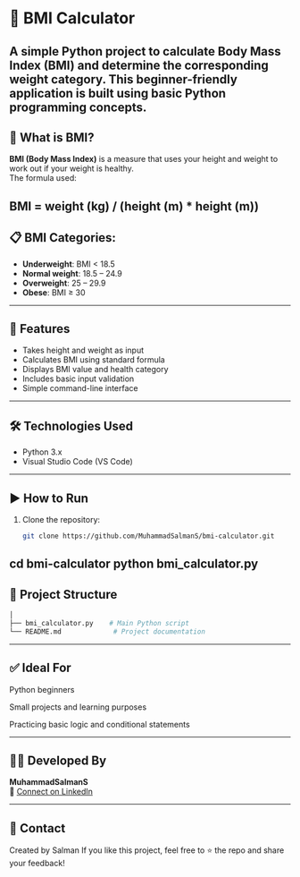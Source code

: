 # 🧮 BMI Calculator

A simple Python project to calculate Body Mass Index (BMI) and determine the corresponding weight category. This beginner-friendly application is built using basic Python programming concepts.
---

## 📌 What is BMI?

**BMI (Body Mass Index)** is a measure that uses your height and weight to work out if your weight is healthy.  
The formula used:

BMI = weight (kg) / (height (m) * height (m))
---

## 📋 BMI Categories:

- **Underweight**: BMI < 18.5  
- **Normal weight**: 18.5 – 24.9  
- **Overweight**: 25 – 29.9  
- **Obese**: BMI ≥ 30  
---
## 🚀 Features

- Takes height and weight as input
- Calculates BMI using standard formula
- Displays BMI value and health category
- Includes basic input validation
- Simple command-line interface
---
## 🛠️ Technologies Used

- Python 3.x
- Visual Studio Code (VS Code)
---
## ▶️ How to Run

1. Clone the repository:
   ```bash
   git clone https://github.com/MuhammadSalmanS/bmi-calculator.git
cd bmi-calculator
python bmi_calculator.py
---
## 📁 Project Structure

```bash
│
├── bmi_calculator.py    # Main Python script
└── README.md             # Project documentation
```
---

## ✅ Ideal For
Python beginners

Small projects and learning purposes

Practicing basic logic and conditional statements

---

## 👨‍💻 Developed By

**MuhammadSalmanS**  
📧 [Connect on LinkedIn](www.linkedin.com/in/muhammad-salman-50685b324)

---

## 📧 Contact
Created by Salman
If you like this project, feel free to ⭐️ the repo and share your feedback!

